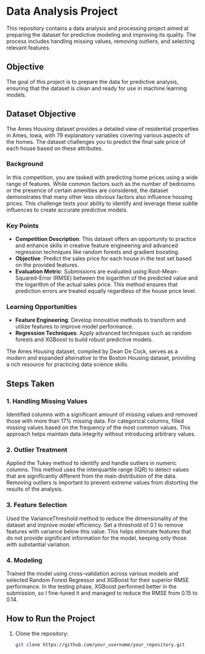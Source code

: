 # Data Analysis Project

This repository contains a data analysis and processing project aimed at preparing the dataset for predictive modeling and improving its quality. The process includes handling missing values, removing outliers, and selecting relevant features.

## Objective

The goal of this project is to prepare the data for predictive analysis, ensuring that the dataset is clean and ready for use in machine learning models.

## Dataset Objective

The Ames Housing dataset provides a detailed view of residential properties in Ames, Iowa, with 79 explanatory variables covering various aspects of the homes. The dataset challenges you to predict the final sale price of each house based on these attributes.

### Background

In this competition, you are tasked with predicting home prices using a wide range of features. While common factors such as the number of bedrooms or the presence of certain amenities are considered, the dataset demonstrates that many other less obvious factors also influence housing prices. This challenge tests your ability to identify and leverage these subtle influences to create accurate predictive models.

### Key Points

- **Competition Description**: This dataset offers an opportunity to practice and enhance skills in creative feature engineering and advanced regression techniques like random forests and gradient boosting.
- **Objective**: Predict the sales price for each house in the test set based on the provided features.
- **Evaluation Metric**: Submissions are evaluated using Root-Mean-Squared-Error (RMSE) between the logarithm of the predicted value and the logarithm of the actual sales price. This method ensures that prediction errors are treated equally regardless of the house price level.

### Learning Opportunities

- **Feature Engineering**: Develop innovative methods to transform and utilize features to improve model performance.
- **Regression Techniques**: Apply advanced techniques such as random forests and XGBoost to build robust predictive models.

The Ames Housing dataset, compiled by Dean De Cock, serves as a modern and expanded alternative to the Boston Housing dataset, providing a rich resource for practicing data science skills.

## Steps Taken

### 1. Handling Missing Values

Identified columns with a significant amount of missing values and removed those with more than 17% missing data. For categorical columns, filled missing values based on the frequency of the most common values. This approach helps maintain data integrity without introducing arbitrary values.

### 2. Outlier Treatment

Applied the Tukey method to identify and handle outliers in numeric columns. This method uses the interquartile range (IQR) to detect values that are significantly different from the main distribution of the data. Removing outliers is important to prevent extreme values from distorting the results of the analysis.

### 3. Feature Selection

Used the VarianceThreshold method to reduce the dimensionality of the dataset and improve model efficiency. Set a threshold of 0.1 to remove features with variance below this value. This helps eliminate features that do not provide significant information for the model, keeping only those with substantial variation.

### 4. Modeling

Trained the model using cross-validation across various models and selected Random Forest Regressor and XGBoost for their superior RMSE performance. In the testing phase, XGBoost performed better in the submission, so I fine-tuned it and managed to reduce the RMSE from 0.15 to 0.14.

## How to Run the Project

1. Clone the repository:
   ```bash
   git clone https://github.com/your_username/your_repository.git


